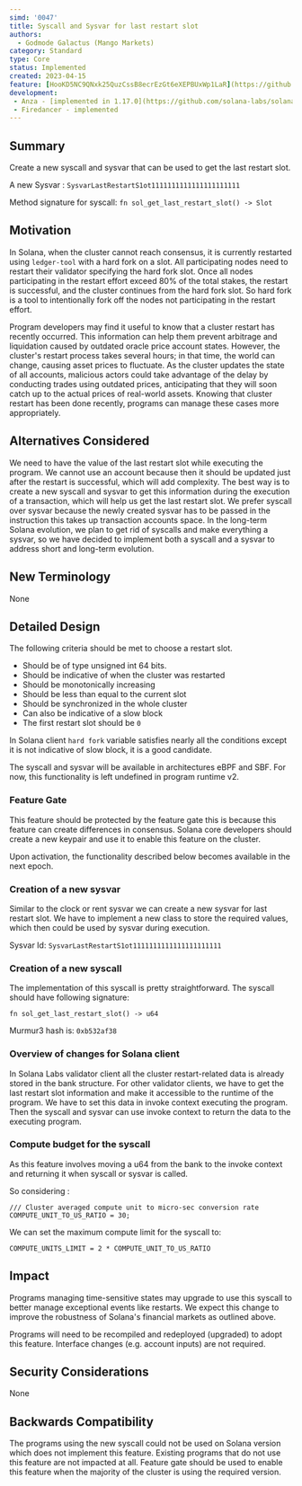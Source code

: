 ```yaml
---
simd: '0047'
title: Syscall and Sysvar for last restart slot
authors:
  - Godmode Galactus (Mango Markets)
category: Standard
type: Core
status: Implemented
created: 2023-04-15
feature: [HooKD5NC9QNxk25QuzCssB8ecrEzGt6eXEPBUxWp1LaR](https://github.com/solana-labs/solana/issues/32177)
development: 
 - Anza - [implemented in 1.17.0](https://github.com/solana-labs/solana/pull/31957) 
 - Firedancer - implemented
---
```


## Summary

Create a new syscall and sysvar that can be used to get the last restart slot.

A new Sysvar :
`SysvarLastRestartS1ot1111111111111111111111`

Method signature for syscall:
`fn sol_get_last_restart_slot() -> Slot`

## Motivation

In Solana, when the cluster cannot reach consensus, it is currently restarted
using `ledger-tool` with a hard fork on a slot. All participating nodes need to
restart their validator specifying the hard fork slot. Once all nodes
participating in the restart effort exceed 80% of the total stakes, the restart
is successful, and the cluster continues from the hard fork slot. So hard fork
is a tool to intentionally fork off the nodes not participating in the restart
effort.

Program developers may find it useful to know that a cluster restart has
recently occurred. This information can help them prevent arbitrage and
liquidation caused by outdated oracle price account states. However, the
cluster's restart process takes several hours; in that time, the world can
change, causing asset prices to fluctuate. As the cluster updates the state of
all accounts, malicious actors could take advantage of the delay by conducting
trades using outdated prices, anticipating that they will soon catch up to the
actual prices of real-world assets. Knowing that cluster restart has been done
recently, programs can manage these cases more appropriately.

## Alternatives Considered

We need to have the value of the last restart slot while executing the program.
We cannot use an account because then it should be updated just after the
restart is successful, which will add complexity. The best way is to create a
new syscall and sysvar to get this information during the execution of a
transaction, which will help us get the last restart slot. We prefer syscall
over sysvar because the newly created sysvar has to be passed in the instruction
this takes up transaction accounts space. In the long-term Solana evolution, we
plan to get rid of syscalls and make everything a sysvar, so we have decided to
implement both a syscall and a sysvar to address short and long-term evolution.

## New Terminology

None

## Detailed Design

The following criteria should be met to choose a restart slot.

* Should be of type unsigned int 64 bits.
* Should be indicative of when the cluster was restarted
* Should be monotonically increasing
* Should be less than equal to the current slot
* Should be synchronized in the whole cluster
* Can also be indicative of a slow block
* The first restart slot should be `0`

In Solana client `hard fork` variable satisfies nearly all the conditions except
it is not indicative of slow block, it is a good candidate.

The syscall and sysvar will be available in architectures eBPF and SBF.
For now, this functionality is left undefined in program runtime v2.

### Feature Gate

This feature should be protected by the feature gate this is because this
feature can create differences in consensus. Solana core developers should
create a new keypair and use it to enable this feature on the cluster.

Upon activation, the functionality described below becomes available in the next
epoch.

### Creation of a new sysvar

Similar to the clock or rent sysvar we can create a new sysvar for last restart
slot. We have to implement a new class to store the required values, which then
could be used by sysvar during execution.

Sysvar Id: `SysvarLastRestartS1ot1111111111111111111111`

### Creation of a new syscall

The implementation of this syscall is pretty straightforward. The syscall should
have following signature:

`fn sol_get_last_restart_slot() -> u64`

Murmur3 hash is: `0xb532af38`

### Overview of changes for Solana client

In Solana Labs validator client all the cluster restart-related data is already
stored in the bank structure. For other validator clients, we have to get the
last restart slot information and make it accessible to the runtime of the
program. We have to set this data in invoke context executing the program. Then
the syscall and sysvar can use invoke context to return the data to the
executing program.

### Compute budget for the syscall

As this feature involves moving a u64 from the bank to the invoke context and
returning it when syscall or sysvar is called.

So considering :

```
/// Cluster averaged compute unit to micro-sec conversion rate
COMPUTE_UNIT_TO_US_RATIO = 30;
```

We can set the maximum compute limit for the syscall to:

```
COMPUTE_UNITS_LIMIT = 2 * COMPUTE_UNIT_TO_US_RATIO
```

## Impact

Programs managing time-sensitive states may upgrade to use this syscall to
better manage exceptional events like restarts. We expect this change to improve
the robustness of Solana's financial markets as outlined above.

Programs will need to be recompiled and redeployed (upgraded) to adopt this
feature. Interface changes (e.g. account inputs) are not required.

## Security Considerations

None

## Backwards Compatibility

The programs using the new syscall could not be used on Solana version which
does not implement this feature. Existing programs that do not use this feature
are not impacted at all. Feature gate should be used to enable this feature when
the majority of the cluster is using the required version.
